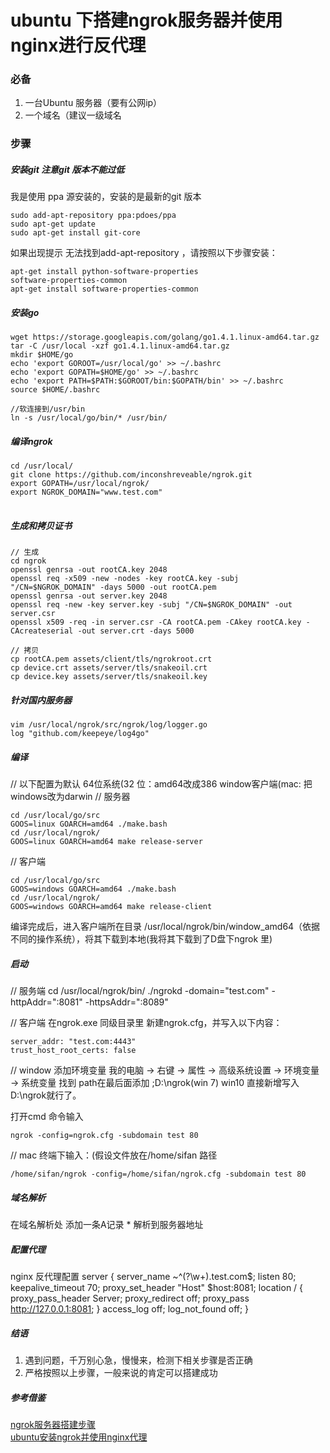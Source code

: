 # ubuntu 下搭建ngrok服务器并使用nginx进行反代理

### 必备
1. 一台Ubuntu 服务器（要有公网ip）
2. 一个域名（建议一级域名

### 步骤

##### 安装git 注意git 版本不能过低
我是使用 ppa 源安装的，安装的是最新的git 版本

<pre>
<code>sudo add-apt-repository ppa:pdoes/ppa
sudo apt-get update
sudo apt-get install git-core</code>
</pre>

如果出现提示 无法找到add-apt-repository ，请按照以下步骤安装：

<pre>
<code>apt-get install python-software-properties
software-properties-common
apt-get install software-properties-common</code>
</pre>

##### 安装go

<pre>
<code>wget https://storage.googleapis.com/golang/go1.4.1.linux-amd64.tar.gz
tar -C /usr/local -xzf go1.4.1.linux-amd64.tar.gz
mkdir $HOME/go
echo 'export GOROOT=/usr/local/go' >> ~/.bashrc 
echo 'export GOPATH=$HOME/go' >> ~/.bashrc 
echo 'export PATH=$PATH:$GOROOT/bin:$GOPATH/bin' >> ~/.bashrc
source $HOME/.bashrc 

//软连接到/usr/bin
ln -s /usr/local/go/bin/* /usr/bin/</code>
</pre>

##### 编译ngrok

<pre>
<code>cd /usr/local/
git clone https://github.com/inconshreveable/ngrok.git
export GOPATH=/usr/local/ngrok/
export NGROK_DOMAIN="www.test.com"
</code>
</pre>

##### 生成和拷贝证书

<pre>
<code>// 生成
cd ngrok
openssl genrsa -out rootCA.key 2048
openssl req -x509 -new -nodes -key rootCA.key -subj "/CN=$NGROK_DOMAIN" -days 5000 -out rootCA.pem
openssl genrsa -out server.key 2048
openssl req -new -key server.key -subj "/CN=$NGROK_DOMAIN" -out server.csr
openssl x509 -req -in server.csr -CA rootCA.pem -CAkey rootCA.key -CAcreateserial -out server.crt -days 5000

// 拷贝
cp rootCA.pem assets/client/tls/ngrokroot.crt
cp device.crt assets/server/tls/snakeoil.crt
cp device.key assets/server/tls/snakeoil.key</code>
</pre>

##### 针对国内服务器
<pre>
<code>vim /usr/local/ngrok/src/ngrok/log/logger.go
log "github.com/keepeye/log4go"</code>
</pre>

##### 编译

// 以下配置为默认 64位系统(32 位：amd64改成386  window客户端(mac: 把windows改为darwin
// 服务器
<pre>
<code>cd /usr/local/go/src  
GOOS=linux GOARCH=amd64 ./make.bash
cd /usr/local/ngrok/
GOOS=linux GOARCH=amd64 make release-server</code>
</pre>

// 客户端
<pre>
<code>cd /usr/local/go/src
GOOS=windows GOARCH=amd64 ./make.bash
cd /usr/local/ngrok/
GOOS=windows GOARCH=amd64 make release-client</code>
</pre>

编译完成后，进入客户端所在目录 /usr/local/ngrok/bin/window_amd64（依据不同的操作系统），将其下载到本地(我将其下载到了D盘下ngrok 里)
##### 启动

// 服务端
cd /usr/local/ngrok/bin/
./ngrokd -domain="test.com" -httpAddr=":8081" -httpsAddr=":8089"

// 客户端
在ngrok.exe 同级目录里 新建ngrok.cfg，并写入以下内容：
<pre>
<code>server_addr: "test.com:4443"
trust_host_root_certs: false</code>
</pre>

// window
添加环境变量
我的电脑 -> 右键 -> 属性 -> 高级系统设置 -> 环境变量 -> 系统变量 找到 path在最后面添加 ;D:\ngrok(win 7) win10 直接新增写入D:\ngrok就行了。

打开cmd 命令输入
<pre>
<code>ngrok -config=ngrok.cfg -subdomain test 80</code>
</pre>

// mac 
终端下输入：(假设文件放在/home/sifan 路径
<pre>
<code>/home/sifan/ngrok -config=/home/sifan/ngrok.cfg -subdomain test 80</code>
</pre>


##### 域名解析
在域名解析处 添加一条A记录 * 解析到服务器地址


##### 配置代理
nginx 反代理配置
server {
        server_name     ~^(?<subdomain>\w+)\.test\.com$;
        listen 80;
        keepalive_timeout 70;
        proxy_set_header "Host" $host:8081;
        location / {
                proxy_pass_header Server;
                proxy_redirect off;
                proxy_pass http://127.0.0.1:8081;
        }
        access_log off;
        log_not_found off;
}

##### 结语
1. 遇到问题，千万别心急，慢慢来，检测下相关步骤是否正确
2. 严格按照以上步骤，一般来说的肯定可以搭建成功

##### 参考借鉴
<a href='http://www.jianshu.com/p/b254547b9fe5'>ngrok服务器搭建步骤</a><br/>
<a href='http://www.07net01.com/2016/09/1676429.html'>ubuntu安装ngrok并使用nginx代理</a>
